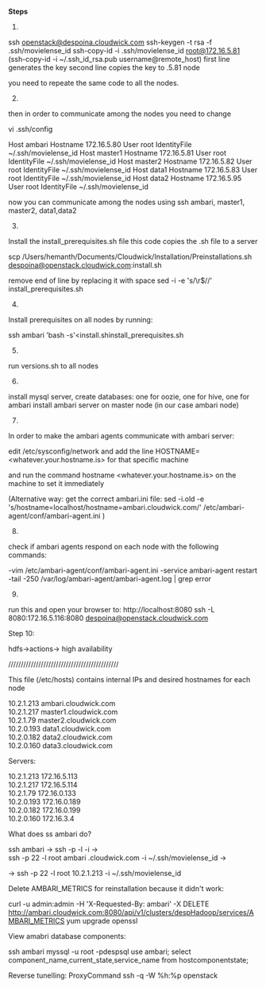 **Steps**

1. 

ssh openstack@despoina.cloudwick.com
ssh-keygen -t rsa -f .ssh/movielense_id
ssh-copy-id -i .ssh/movielense_id root@172.16.5.81         (ssh-copy-id -i ~/.ssh_id_rsa.pub username@remote_host)
first line generates the key
second line copies the key to .5.81 node

you need to repeate the same code to all the nodes.

2.

then in order to communicate among the nodes you need to change

vi .ssh/config

Host ambari
       Hostname 172.16.5.80
       User root
       IdentityFile ~/.ssh/movielense_id
Host master1
       Hostname 172.16.5.81
       User root
       IdentityFile ~/.ssh/movielense_id
Host master2
       Hostname 172.16.5.82
       User root
       IdentityFile ~/.ssh/movielense_id
Host data1
       Hostname 172.16.5.83
       User root
       IdentityFile ~/.ssh/movielense_id
Host data2
       Hostname 172.16.5.95
       User root
       IdentityFile ~/.ssh/movielense_id

now you can communicate among the nodes using ssh ambari, master1, master2, data1,data2


 3.

Install the install_prerequisites.sh file 
this code copies the .sh file to a server

scp /Users/hemanth/Documents/Cloudwick/Installation/Preinstallations.sh despoina@openstack.cloudwick.com:install.sh

remove end of line by replacing it with space
sed -i -e 's/\r$//' install_prerequisites.sh

4.

Install prerequisites on all nodes by running:

ssh ambari 'bash -s'<install.shinstall_prerequisites.sh

5.
run versions.sh to all nodes

6.

install mysql server, 
create databases: one for oozie, one for hive, one for ambari
install ambari server on master node  (in our case ambari node)

7.

In order to make the ambari agents communicate with ambari server: 

edit /etc/sysconfig/network and add the line HOSTNAME=<whatever.your.hostname.is> for that specific machine

and run the command
hostname <whatever.your.hostname.is> on the machine to set it immediately

(Alternative way: get the correct ambari.ini file:
sed -i.old -e 's/hostname=localhost/hostname=ambari.cloudwick.com/' /etc/ambari-agent/conf/ambari-agent.ini )

8.

check if ambari agents respond on each node with the following commands:

-vim /etc/ambari-agent/conf/ambari-agent.ini
-service ambari-agent restart
-tail -250 /var/log/ambari-agent/ambari-agent.log | grep error

9.

run this and open your browser to: http://localhost:8080
ssh -L 8080:172.16.5.116:8080 despoina@openstack.cloudwick.com

Step 10:

hdfs->actions-> high availability


////////////////////////////////////////////

 This file (/etc/hosts) contains internal IPs and desired hostnames for each node

 10.2.1.213 ambari.cloudwick.com  
 10.2.1.217  master1.cloudwick.com  
 10.2.1.79   master2.cloudwick.com  
 10.2.0.193  data1.cloudwick.com  
 10.2.0.182  data2.cloudwick.com  
 10.2.0.160  data3.cloudwick.com  


Servers:

10.2.1.213	172.16.5.113  
10.2.1.217	172.16.5.114  
10.2.1.79	172.16.0.133  
10.2.0.193    172.16.0.189  
10.2.0.182    172.16.0.199  
10.2.0.160    172.16.3.4  


What does ss ambari do?	   


ssh ambari -> ssh -p <Port> -l <Username> <Hostname> -i <Identityfile>  ->  
ssh -p 22  -l root ambari .cloudwick.com -i ~/.ssh/movielense_id -> 
    
->   ssh -p 22  -l root  10.2.1.213 -i ~/.ssh/movielense_id

Delete AMBARI_METRICS for reinstallation because it didn't work:

curl -u admin:admin -H 'X-Requested-By: ambari' -X DELETE http://ambari.cloudwick.com:8080/api/v1/clusters/despHadoop/services/AMBARI_METRICS 
yum upgrade openssl

View amabri database components:

ssh ambari
myssql -u root -pdespsql
use ambari;
select component_name,current_state,service_name from hostcomponentstate;


Reverse tunelling:
ProxyCommand ssh -q -W %h:%p openstack    


